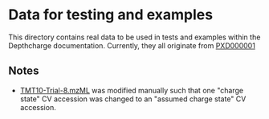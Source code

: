# Data for testing and examples

This directory contains real data to be used in tests and examples within the Depthcharge documentation.
Currently, they all originate from [PXD000001](http://central.proteomexchange.org/cgi/GetDataset?ID=PXD000001)

## Notes

-  [TMT10-Trial-8.mzML]( TMT10-Trial-8.mzML) was modified manually such that one "charge state" CV accession was changed to an "assumed charge state" CV accession.
